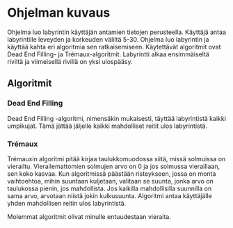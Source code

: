 # Ohjelman kuvaus

Ohjelma luo labyrintin käyttäjän antamien tietojen perusteella. Käyttäjä antaa labyrintille leveyden ja korkeuden väliltä 5-30. Ohjelma luo labyrintin ja käyttää kahta eri algoritmia sen ratkaisemiseen. Käytettävät algoritmit ovat Dead End Filling- ja Trémaux-algoritmit. Labyrintti alkaa ensimmäiseltä riviltä ja viimeisellä rivillä on yksi ulospääsy.


## Algoritmit

### Dead End Filling

Dead End Filling -algoritmi, nimensäkin mukaisesti, täyttää labyrintistä kaikki umpikujat. Tämä jättää jäljelle kaikki mahdolliset reitit ulos labyrintistä.

### Trémaux

Trémauxin algoritmi pitää kirjaa taulukkomuodossa siitä, missä solmuissa on vierailtu. Vierailemattomien solmujen arvo on 0 ja jos solmussa vieraillaan, sen koko kasvaa. Kun algoritmissä päästään risteykseen, jossa on monta vaihtoehtoa, mihin suuntaan kuljetaan, valitaan se suunta, jonka arvo on taulukossa pienin, jos mahdollista. Jos kaikilla mahdollisilla suunnilla on sama arvo, arvotaan niistä jokin kulkusuunta. Algoritmi antaa käyttäjälle yhden mahdollisen reitin ulos labyrintistä.


Molemmat algoritmit olivat minulle entuudestaan vieraita.